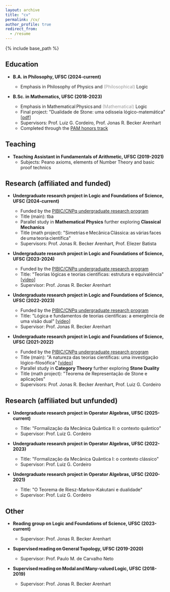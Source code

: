```yaml
---
layout: archive
title: "cv"
permalink: /cv/
author_profile: true
redirect_from:
  - /resume
---
```


{% include base_path %}

## Education

* **B.A. in Philosophy, UFSC (2024-current)**
  * Emphasis in Philosophy of Physics and <span style="color: #999999;">(Philosophical)</span> Logic

* **B.Sc. in Mathematics, UFSC (2018-2023)**
  * Emphasis in Mathematical Physics and <span style="color: #999999;">(Mathematical)</span> Logic
  * Final project: "Dualidade de Stone: uma odisseia lógico-matemática" [[pdf](https://repositorio.ufsc.br/bitstream/handle/123456789/255148/tcc_julio%20candido%20veloso%20barczyszyn.pdf?sequence=1&isAllowed=y)]
  * Supervisors: Prof. Luiz G. Cordeiro, Prof. Jonas R. Becker Arenhart
  * Completed through the [PAM honors track](https://pam-mtm-ufsc-br.translate.goog/oquee.html?_x_tr_sch=http&_x_tr_sl=pt&_x_tr_tl=en&_x_tr_hl=pt-BR&_x_tr_pto=wapp)

## Teaching

* **Teaching Assistant in Fundamentals of Arithmetic, UFSC (2019-2021)**
  * Subjects: Peano axioms, elements of Number Theory and basic proof technics

## Research (affiliated and funded)

* **Undergraduate research project in Logic and Foundations of Science, UFSC (2024-current)**
  * Funded by the [PIBIC/CNPq undergraduate research program](http://pibic.propesq.ufsc.br/)
  * Title (main): tba
  * Parallel study in **Mathematical Physics** further exploring **Classical Mechanics**
  * Title (math project): "Simetrias e Mecânica Clássica: as várias faces de uma teoria científica"
  * Supervisors: Prof. Jonas R. Becker Arenhart, Prof. Eliezer Batista

* **Undergraduate research project in Logic and Foundations of Science, UFSC (2023-2024)**
  * Funded by the [PIBIC/CNPq undergraduate research program](http://pibic.propesq.ufsc.br/)
  * Title: "Teorias lógicas e teorias científicas: estrutura e equivalência" [[video](https://repositorio.ufsc.br/handle/123456789/259340)]
  * Supervisor: Prof. Jonas R. Becker Arenhart

* **Undergraduate research project in Logic and Foundations of Science, UFSC (2022-2023)**
  * Funded by the [PIBIC/CNPq undergraduate research program](http://pibic.propesq.ufsc.br/)
  * Title: "Lógica e fundamentos de teorias científicas: a emergência de uma visão dual" [[video](https://repositorio.ufsc.br/handle/123456789/251015)]
  * Supervisor: Prof. Jonas R. Becker Arenhart

* **Undergraduate research project in Logic and Foundations of Science, UFSC (2021-2022)**
  * Funded by the [PIBIC/CNPq undergraduate research program](http://pibic.propesq.ufsc.br/)
  * Title (main): "A natureza das teorias científicas: uma investigação lógico-filosófica" [[video](https://repositorio.ufsc.br/handle/123456789/239384)]
  * Parallel study in **Category Theory** further exploring **Stone Duality**
  * Title (math project): "Teorema de Representação de Stone e aplicações"
  * Supervisors: Prof. Jonas R. Becker Arenhart, Prof. Luiz G. Cordeiro
 
## Research (affiliated but unfunded)

* **Undergraduate research project in Operator Algebras, UFSC (2025-current)**
  * Title: "Formalização da Mecânica Quântica II: o contexto quântico"
  * Supervisor: Prof. Luiz G. Cordeiro

* **Undergraduate research project in Operator Algebras, UFSC (2022-2023)**
  * Title: "Formalização da Mecânica Quântica I: o contexto clássico"
  * Supervisor: Prof. Luiz G. Cordeiro

* **Undergraduate research project in Operator Algebras, UFSC (2020-2021)**
  * Title: "O Teorema de Riesz-Markov-Kakutani e dualidade"
  * Supervisor: Prof. Luiz G. Cordeiro

## Other

* **Reading group on Logic and Foundations of Science, UFSC (2023-current)**
  * Supervisor: Prof. Jonas R. Becker Arenhart

* **Supervised reading on General Topology, UFSC (2019-2020)**
  * Supervisor: Prof. Paulo M. de Carvalho Neto

* **Supervised reading on Modal and Many-valued Logic, UFSC (2018-2019)**
  * Supervisor: Prof. Jonas R. Becker Arenhart
